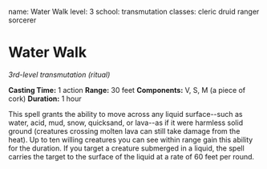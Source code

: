 name: Water Walk
level: 3
school: transmutation
classes: cleric
         druid
         ranger
         sorcerer

# Water Walk
_3rd-level transmutation (ritual)_

**Casting Time:** 1 action
**Range:** 30 feet
**Components:** V, S, M (a piece of cork)
**Duration:** 1 hour

This spell grants the ability to move across any liquid surface--such as water, acid, mud, snow, quicksand, or lava--as if it were harmless solid ground (creatures crossing molten lava can still take damage from the heat). Up to ten willing creatures you can see within range gain this ability for the duration.
If you target a creature submerged in a liquid, the spell carries the target to the surface of the liquid at a rate of 60 feet per round.
